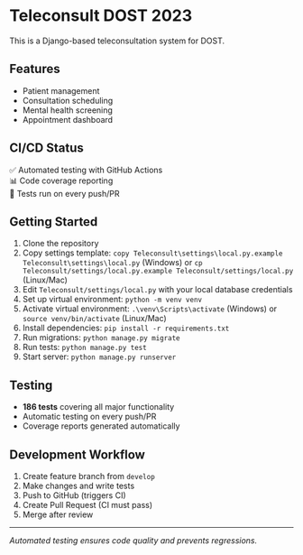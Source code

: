 # Teleconsult DOST 2023

This is a Django-based teleconsultation system for DOST.

## Features
- Patient management
- Consultation scheduling  
- Mental health screening
- Appointment dashboard

## CI/CD Status
✅ Automated testing with GitHub Actions  
📊 Code coverage reporting  
🔄 Tests run on every push/PR  

## Getting Started

1. Clone the repository
2. Copy settings template: `copy Teleconsult\settings\local.py.example Teleconsult\settings\local.py` (Windows) or `cp Teleconsult/settings/local.py.example Teleconsult/settings/local.py` (Linux/Mac)
3. Edit `Teleconsult/settings/local.py` with your local database credentials
4. Set up virtual environment: `python -m venv venv`
5. Activate virtual environment: `.\venv\Scripts\activate` (Windows) or `source venv/bin/activate` (Linux/Mac)
6. Install dependencies: `pip install -r requirements.txt`
7. Run migrations: `python manage.py migrate`
8. Run tests: `python manage.py test`
9. Start server: `python manage.py runserver`

## Testing
- **186 tests** covering all major functionality
- Automatic testing on every push/PR
- Coverage reports generated automatically

## Development Workflow
1. Create feature branch from `develop`
2. Make changes and write tests
3. Push to GitHub (triggers CI)
4. Create Pull Request (CI must pass)
5. Merge after review

---
*Automated testing ensures code quality and prevents regressions.*